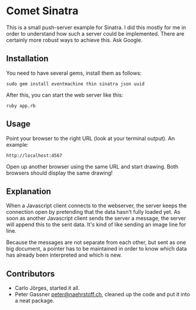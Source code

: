 Comet Sinatra
=======================================

This is a small push-server example for Sinatra. I did this mostly for me in order to understand how such a server could be implemented. There are certainly more robust ways to achieve this. Ask Google.


Installation
------------

You need to have several gems, install them as follows:

    sudo gem install eventmachine thin sinatra json uuid

After this, you can start the web server like this:

    ruby app.rb


Usage
-----

Point your browser to the right URL (look at your terminal output). An example:

    http://localhost:4567

Open up another browser using the same URL and start drawing. Both browsers should display the same drawing!


Explanation
-----------

When a Javascript client connects to the webserver, the server keeps the connection open by pretending that the data hasn't fully loaded yet. As soon as another Javascript client sends the server a message, the server will append this to the sent data. It's kind of like sending an image line for line.

Because the messages are not separate from each other, but sent as one big document, a pointer has to be maintained in order to know which data has already been interpreted and which is new.


Contributors
------------

* Carlo Jörges, started it all.
* Peter Gassner <peter@naehrstoff.ch>, cleaned up the code and put it into a neat package.
